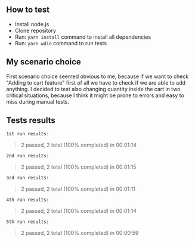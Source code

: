 ## How to test
- Install node.js
- Clone repository
- Run: `yarn install` command to install all dependencies
- Run: `yarn wdio` command to run tests

## My scenario choice
First scenario choice seemed obvious to me, because if we want to check "Adding to cart feature" first of all we have to check if we are able to add anything. I decided to test also changing quantity inside the cart in two critical situations, because I think it might be prone to errors and easy to miss during manual tests. 

## Tests results
`1st run results:`
> 2 passed, 2 total (100% completed) in 00:01:14

`2nd run results:`
> 2 passed, 2 total (100% completed) in 00:01:15

`3rd run results:`
> 2 passed, 2 total (100% completed) in 00:01:11

`4th run results:`
> 2 passed, 2 total (100% completed) in 00:01:14

`5th run results:`
> 2 passed, 2 total (100% completed) in 00:00:59
